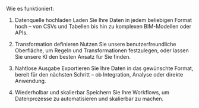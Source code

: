Wie es funktioniert:

1. Datenquelle hochladen
Laden Sie Ihre Daten in jedem beliebigen Format hoch – von CSVs und Tabellen bis hin zu komplexen BIM-Modellen oder APIs.

2. Transformation definieren
Nutzen Sie unsere benutzerfreundliche Oberfläche, um Regeln und Transformationen festzulegen, oder lassen Sie unsere KI den besten Ansatz für Sie finden.

3. Nahtlose Ausgabe
Exportieren Sie Ihre Daten in das gewünschte Format, bereit für den nächsten Schritt – ob Integration, Analyse oder direkte Anwendung.

4. Wiederholbar und skalierbar
Speichern Sie Ihre Workflows, um Datenprozesse zu automatisieren und skalierbar zu machen.

